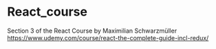 # React_course

Section 3 of the React Course by Maximilian Schwarzmüller
https://www.udemy.com/course/react-the-complete-guide-incl-redux/
